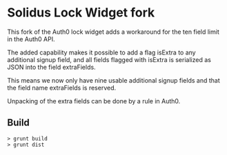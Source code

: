 # Solidus Lock Widget fork

This fork of the Auth0 lock widget adds a workaround for the ten field limit in the Auth0 API.

The added capability makes it possible to add a flag isExtra to any additional signup field,
and all fields flagged with isExtra is serialized as JSON into the field extraFields.

This means we now only have nine usable additional signup fields and that the field name
extraFields is reserved.

Unpacking of the extra fields can be done by a rule in Auth0.

## Build
```
> grunt build
> grunt dist
```

